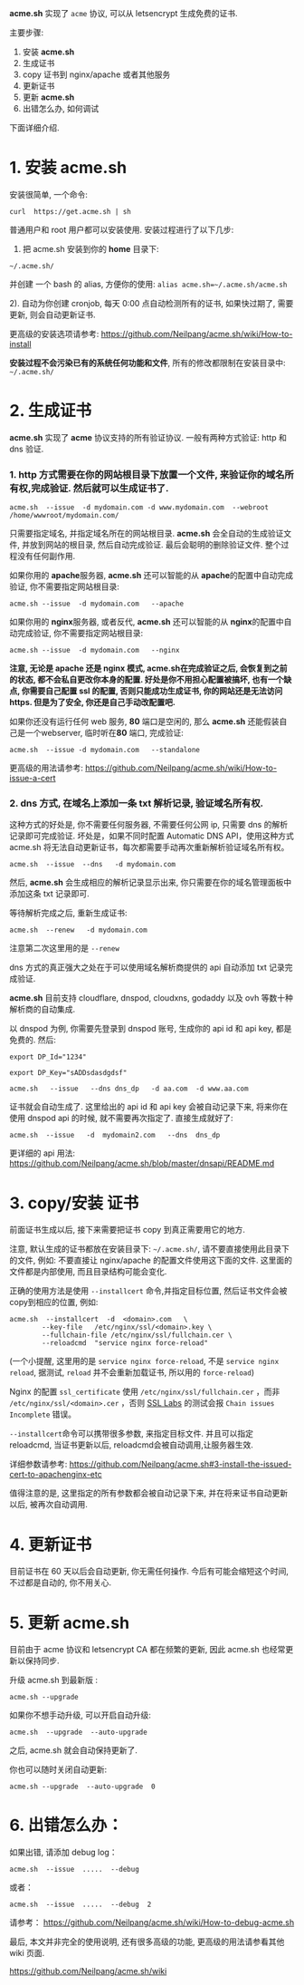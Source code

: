 **acme.sh** 实现了 `acme` 协议, 可以从 letsencrypt 生成免费的证书.

主要步骤:

1. 安装 **acme.sh**
1. 生成证书
1. copy 证书到 nginx/apache 或者其他服务
1. 更新证书
1. 更新 **acme.sh**
1. 出错怎么办, 如何调试

下面详细介绍.

# 1. 安装 **acme.sh**

安装很简单, 一个命令:
```
curl  https://get.acme.sh | sh
```

普通用户和 root 用户都可以安装使用.
安装过程进行了以下几步:

1) 把 acme.sh 安装到你的 **home** 目录下:

```
~/.acme.sh/
```
并创建 一个 bash 的 alias, 方便你的使用:  `alias acme.sh=~/.acme.sh/acme.sh`

2). 自动为你创建 cronjob,  每天 0:00 点自动检测所有的证书, 如果快过期了, 需要更新, 则会自动更新证书.

更高级的安装选项请参考: https://github.com/Neilpang/acme.sh/wiki/How-to-install

**安装过程不会污染已有的系统任何功能和文件**, 所有的修改都限制在安装目录中: `~/.acme.sh/`

# 2. 生成证书

**acme.sh** 实现了 **acme** 协议支持的所有验证协议.
一般有两种方式验证: http 和 dns 验证.

### 1. http 方式需要在你的网站根目录下放置一个文件, 来验证你的域名所有权,完成验证. 然后就可以生成证书了.

```
acme.sh  --issue  -d mydomain.com -d www.mydomain.com  --webroot  /home/wwwroot/mydomain.com/
```

只需要指定域名, 并指定域名所在的网站根目录. **acme.sh** 会全自动的生成验证文件, 并放到网站的根目录, 然后自动完成验证. 最后会聪明的删除验证文件. 整个过程没有任何副作用. 

如果你用的 **apache**服务器, **acme.sh** 还可以智能的从 **apache**的配置中自动完成验证, 你不需要指定网站根目录:
```
acme.sh --issue  -d mydomain.com   --apache
```

如果你用的 **nginx**服务器, 或者反代, **acme.sh** 还可以智能的从 **nginx**的配置中自动完成验证, 你不需要指定网站根目录:
```
acme.sh --issue  -d mydomain.com   --nginx
```

**注意, 无论是 apache 还是 nginx 模式, acme.sh在完成验证之后, 会恢复到之前的状态, 都不会私自更改你本身的配置. 好处是你不用担心配置被搞坏, 也有一个缺点, 你需要自己配置 ssl 的配置, 否则只能成功生成证书, 你的网站还是无法访问https. 但是为了安全, 你还是自己手动改配置吧.**

如果你还没有运行任何 web 服务, **80** 端口是空闲的, 那么 **acme.sh** 还能假装自己是一个webserver, 临时听在**80** 端口, 完成验证:

```
acme.sh  --issue -d mydomain.com   --standalone
```

更高级的用法请参考: https://github.com/Neilpang/acme.sh/wiki/How-to-issue-a-cert


### 2. dns 方式, 在域名上添加一条 txt 解析记录, 验证域名所有权.

这种方式的好处是, 你不需要任何服务器, 不需要任何公网 ip, 只需要 dns 的解析记录即可完成验证.
坏处是，如果不同时配置 Automatic DNS API，使用这种方式 acme.sh 将无法自动更新证书，每次都需要手动再次重新解析验证域名所有权。

```
acme.sh  --issue  --dns   -d mydomain.com
```

然后, **acme.sh** 会生成相应的解析记录显示出来, 你只需要在你的域名管理面板中添加这条 txt 记录即可.

等待解析完成之后, 重新生成证书:
```
acme.sh  --renew   -d mydomain.com
```
注意第二次这里用的是 `--renew`


dns 方式的真正强大之处在于可以使用域名解析商提供的 api 自动添加 txt 记录完成验证.

**acme.sh** 目前支持 cloudflare, dnspod, cloudxns, godaddy 以及 ovh 等数十种解析商的自动集成. 

以 dnspod 为例, 你需要先登录到 dnspod 账号, 生成你的 api id 和 api key, 都是免费的. 
然后:
```
export DP_Id="1234"

export DP_Key="sADDsdasdgdsf"

acme.sh   --issue   --dns dns_dp   -d aa.com  -d www.aa.com

```

证书就会自动生成了. 这里给出的 api id 和 api key 会被自动记录下来, 将来你在使用 dnspod api 的时候, 就不需要再次指定了.
直接生成就好了:

```
acme.sh  --issue   -d  mydomain2.com   --dns  dns_dp
```

更详细的 api 用法: https://github.com/Neilpang/acme.sh/blob/master/dnsapi/README.md


# 3. copy/安装 证书

前面证书生成以后, 接下来需要把证书 copy 到真正需要用它的地方.

注意, 默认生成的证书都放在安装目录下: `~/.acme.sh/`,  请不要直接使用此目录下的文件, 例如: 不要直接让 nginx/apache 的配置文件使用这下面的文件. 这里面的文件都是内部使用, 而且目录结构可能会变化.

正确的使用方法是使用 `--installcert` 命令,并指定目标位置, 然后证书文件会被copy到相应的位置,
例如:
```
acme.sh  --installcert  -d  <domain>.com   \
        --key-file   /etc/nginx/ssl/<domain>.key \
        --fullchain-file /etc/nginx/ssl/fullchain.cer \
        --reloadcmd  "service nginx force-reload"
```

(一个小提醒, 这里用的是 `service nginx force-reload`, 不是 `service nginx reload`, 据测试, `reload` 并不会重新加载证书, 所以用的 `force-reload`)

Nginx 的配置 `ssl_certificate` 使用 `/etc/nginx/ssl/fullchain.cer` ，而非 `/etc/nginx/ssl/<domain>.cer` ，否则 [SSL Labs](https://www.ssllabs.com/ssltest/) 的测试会报 `Chain issues Incomplete` 错误。

`--installcert`命令可以携带很多参数, 来指定目标文件.  并且可以指定 reloadcmd, 当证书更新以后, reloadcmd会被自动调用,让服务器生效.

详细参数请参考: https://github.com/Neilpang/acme.sh#3-install-the-issued-cert-to-apachenginx-etc

值得注意的是, 这里指定的所有参数都会被自动记录下来, 并在将来证书自动更新以后, 被再次自动调用.


# 4. 更新证书

目前证书在 60 天以后会自动更新, 你无需任何操作. 今后有可能会缩短这个时间, 不过都是自动的, 你不用关心.




# 5. 更新 acme.sh

目前由于 acme 协议和 letsencrypt CA 都在频繁的更新, 因此 acme.sh 也经常更新以保持同步. 

升级 acme.sh 到最新版 :
```
acme.sh --upgrade
```

如果你不想手动升级, 可以开启自动升级:

```
acme.sh  --upgrade  --auto-upgrade
```
之后, acme.sh 就会自动保持更新了.

你也可以随时关闭自动更新:

```
acme.sh --upgrade  --auto-upgrade  0
```


# 6. 出错怎么办：
如果出错, 请添加 debug log：

```
acme.sh  --issue  .....  --debug 
```
或者：
```
acme.sh  --issue  .....  --debug  2
```

请参考： https://github.com/Neilpang/acme.sh/wiki/How-to-debug-acme.sh



最后, 本文并非完全的使用说明, 还有很多高级的功能, 更高级的用法请参看其他 wiki 页面.

https://github.com/Neilpang/acme.sh/wiki